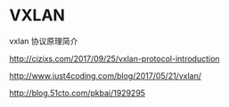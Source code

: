 # VXLAN

vxlan 协议原理简介

http://cizixs.com/2017/09/25/vxlan-protocol-introduction

http://www.just4coding.com/blog/2017/05/21/vxlan/

http://blog.51cto.com/pkbai/1929295